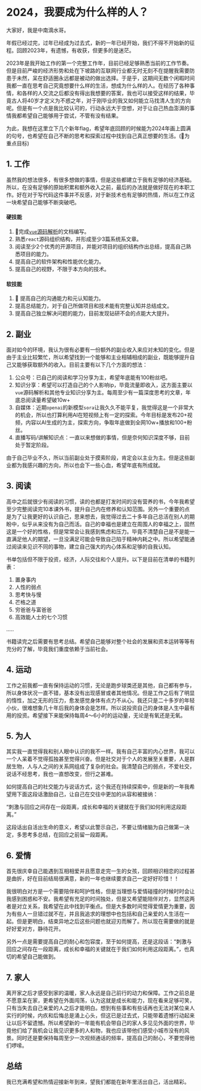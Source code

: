 

# 2024，我要成为什么样的人？

大家好，我是中南滴水哥。

年假已经过完，过年已经成为过去式，新的一年已经开始，我们不得不开始新的征程。回顾2023年，有遗憾，有收获，但更多的是迷茫。

2023年是我开始工作的第一个完整工作年，目前已经足够熟悉当前的工作节奏。但是目前严峻的经济形势和处在下坡路的互联网行业都无时无刻不在提醒我需要防患于未然，呆在舒适圈永远都是被动的做出选择。于是乎，这期间无数个闲暇时间我都一直在思考自己究竟想要什么样的生活，想成为什么样的人。在经历了各种事情，和各样的人交流之后都没有得出我想要的答案，我也可以接受这样的结果，毕竟古人将40岁才定义为不惑之年，对于刚毕业的我又如何能立马找清人生的方向呢。但是有一个点是我比较认可的，行动永远大于空想，对于让自己热血澎湃的事情我都希望自己能够用于尝试，不管有没有结果。

为此，我想在这里立下几个新年flag，希望年底回顾的时候能为2024年画上圆满的句号，也希望在自己不断的思考和探索过程中找到自己真正想要的生活。(🌟为重点目标)

## 1. **工作**

虽然我的想法很多，有很多想做的事情，但是这些都建立于我有足够的经济基础。所以，在没有足够的原始积累和额外收入之前，最后的办法就是做好现在的本职工作。好在对于写代码这件事并不反感，对于新技术也有足够的热情，所以在工作这一块希望自己能够不断突破吧。

#### 硬技能

1. 🌟完成[`vue`源码解析](https://github.com/xzy0625/vue-docs)的文档编写。
2. 熟悉`react`源码组织结构，并形成至少3篇系统系文章。
3. 阅读至少2个优秀的开源项目，并能对项目的组织结构作出总结，提高自己熟悉项目的能力。
4. 提高自己的软件架构和性能优化能力。
5. 提高自己的视野，不限于本方向的技术。

#### 软技能

1. 🌟 提高自己的沟通能力和元认知能力。
2. 提高总结能力，对于自己所做项目和技术能有完整认知并总结成文。
3. 提高自己独立解决问题的能力，目前发现钻研不会的点能大大提升。

## 2. 副业

面对如今的环境，我认为很有必要有一份额外的副业收入来应对未知的变化。但是由于主业比较繁忙，所以希望找到一个能够和主业相辅相成的副业，既能够提升自己又能够获取额外的收入。目前主要有以下几个方面的想法：

1. 公众号：已自己的阅读和学习分享为主，希望年底能有100粉丝吧。
2. 知识分享：希望可以打造自己的个人影响ip，毕竟流量即收入，这方面主要以`vue`源码解析和其他专业知识分享为主。每周至少有一篇深度思考的文章，年底总阅读量希望破10w+
3. 自媒体：近期`openai`的新模型`sora`让我久久不能平复，我觉得这是一个非常大的机会，所以也打算利用AI在短视频上有一定的探索。今年目标是发布20+视频，内容以AI生成的为主，探索方向，争取年底做到全网10w+播放和100+粉丝。
4. 直播写码/讲解知识点：一直以来想做的事情，但是奈何知识深度不够，目前处于暂定阶段。

由于自己毕业不久，所以当前副业处于摸索阶段，肯定会以主业为主。但是这些副业都为我感兴趣的方向，所以也会下一些心血，希望年底有所成就。

## 3. **阅读**

高中之后就很少有阅读的习惯，读的也都是打发时间的没有营养的书，今年我希望至少完整阅读完10本课外书，提升自己内在修养和认知范围。另外一个重要的点是为了让我更好的认识自己，思来想去，我觉得过去二十多年自己总活在别人的期盼中，似乎从来没有为自己而活。自己的幸福也是建立在周围人的幸福之上，固然这是一个好的性格，但是常常会让我感到焦虑和压力。毕竟不清楚自己是不是能一直满足他人的期望，一旦没满足可能会导致自己陷于精神内耗之中。所以希望能通过阅读来见识不同的事物，建立自己强大的内心体系和足够的自我认知。

书单包括但不限于投资，经济，人际交往和个人提升。以下是目前在清单的书籍列表：

1. 置身事内
2. 人性的弱点
3. 思考快与慢
4. 芒格之道
5. 穷爸爸与富爸爸
6. 高效能人士的七个习惯

.....

书籍读完之后需要有思考总结。希望自己能够对整个社会的发展和资本运转等等有充分的了解，毕竟我们重度依赖于当前社会。

## 4. 运动

工作之前我都一直有保持运动的习惯，无论是跑步球类还是其他，自己都有参与，所以身体状况一直不错，基本没有出现感冒或者其他情况。但是工作之后有了明显的惰性，加之无形的压力，愈发感觉身体有点力不从心。我还只是二十多岁的年轻小伙，很难想象几十年后我的身体会是怎样。所以说投资自己的身体是人生中最有用的投资。希望接下来能保持每周4～6小时的运动量，无论是有氧还是无氧。

## 5. 为人

其实我一直觉得我和别人眼中认识的我不一样。我有自己丰富的内心世界，我可以一个人呆着不觉得孤独甚至觉得兴奋。但是社交对于个人的发展至关重要，人是群居生物，人与人之间的关系网组成了复杂的社会。我清楚自己的弱点，不爱社交，说话不经思考，我也一直想改变，但行之甚难。

如何提高自己的社交能力与说话方式，这个我还在持续探索中，但是新的一年我希望用下面这段话激励自己，让自己在交往中更加的从容和被接纳：

“刺激与回应之间存在一段距离，成长和幸福的关键就在于我们如何利用这段距离。”

这段话出自活出生命的意义，希望以此警示自己，不要让情绪脑为自己做第一决定，多思考多总结，在回应之前留一段距离。

## 6. 爱情

首先很庆幸自己能遇到互相相爱并且愿意走完一生的女孩，回顾相识相恋的过程甚是曲折，好在目前结局很满意，新的一年也继续要求自己一定好好珍惜！！

我很明白对方是一个需要陪伴和呵护性格，但是当理想与爱情碰撞的时候时时会让我感到困惑和不安。我希望有充足的时间独处，但是又希望能陪伴对方，显然这两者是对立关系，我希望在此中找到平衡点。但是大多数时间觉得爱情更为重要，因为有些人一旦错过就不在，并且我追求的理想中也包括和自己亲爱的人生活在一起。但是更明白，结束异地之后这些问题也就迎刃而解了。所以现在需要做的就是好好爱对方，静待花开。

另外一点是需要提高自己的耐心和包容度，至于如何提高，还是这段话：“刺激与回应之间存在一段距离，成长和幸福的关键就在于我们如何利用这段距离。”，也真切的希望自己能做到。

## 7. 家人

离开家之后才感受到家的温暖，家人永远是自己前行的动力和保障。工作之前总是不愿意呆在家，更希望在外面闯荡，认为这就是成长和能力，现在看来足够可笑，只有当失去自己亲爱的人之后才能明白。想到有些事和有些话再也无法对某位亲人实行的时候，内疚和后悔总是涌上心头，但这已是过去式，只能带着遗憾行动起来让以后不留遗憾。所以希望新的一年能有机会带自己的家人多见见外面的世界，毕竟他们给了我机会让我见识更多的人和物，我也应该带他们感受小城市没有的风景。同时还是要保持每周至少一次视频通话的频率，提高自己的耐心，不要觉得他们啰嗦。

## 总结

我已充满希望和热情迎接新年到来，望我们都能在新年里活出自己，活出精彩。
